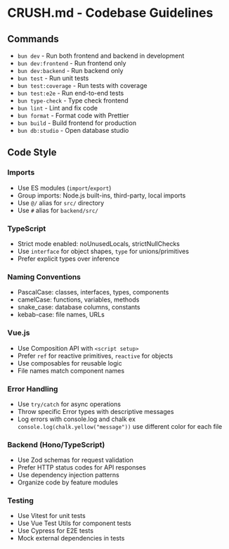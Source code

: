 # CRUSH.md - Codebase Guidelines

## Commands
- `bun dev` - Run both frontend and backend in development
- `bun dev:frontend` - Run frontend only
- `bun dev:backend` - Run backend only
- `bun test` - Run unit tests
- `bun test:coverage` - Run tests with coverage
- `bun test:e2e` - Run end-to-end tests
- `bun type-check` - Type check frontend
- `bun lint` - Lint and fix code
- `bun format` - Format code with Prettier
- `bun build` - Build frontend for production
- `bun db:studio` - Open database studio

## Code Style

### Imports
- Use ES modules (`import`/`export`)
- Group imports: Node.js built-ins, third-party, local imports
- Use `@/` alias for `src/` directory
- Use `#` alias for `backend/src/`

### TypeScript
- Strict mode enabled: noUnusedLocals, strictNullChecks
- Use `interface` for object shapes, `type` for unions/primitives
- Prefer explicit types over inference

### Naming Conventions
- PascalCase: classes, interfaces, types, components
- camelCase: functions, variables, methods
- snake_case: database columns, constants
- kebab-case: file names, URLs

### Vue.js
- Use Composition API with `<script setup>`
- Prefer `ref` for reactive primitives, `reactive` for objects
- Use composables for reusable logic
- File names match component names

### Error Handling
- Use `try/catch` for async operations
- Throw specific Error types with descriptive messages
- Log errors with console.log and chalk ex `console.log(chalk.yellow("message"))` use different color for each file 

### Backend (Hono/TypeScript)
- Use Zod schemas for request validation
- Prefer HTTP status codes for API responses
- Use dependency injection patterns
- Organize code by feature modules

### Testing
- Use Vitest for unit tests
- Use Vue Test Utils for component tests
- Use Cypress for E2E tests
- Mock external dependencies in tests